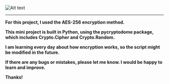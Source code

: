 ![Alt text](https://imgur.com/GcRND7G.png)

---
**For this project, I used the AES-256 encryption method.**  

**This mini project is built in Python, using the pycryptodome package, which includes Crypto.Cipher and Crypto.Random.**  

**I am learning every day about how encryption works, so the script might be modified in the future.**  

**If there are any bugs or mistakes, please let me know. I would be happy to learn and improve.**  

**Thanks!**

